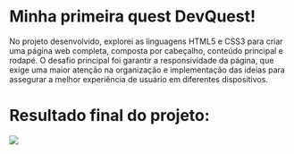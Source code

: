 # Minha primeira quest DevQuest!

No projeto desenvolvido, explorei as linguagens HTML5 e CSS3 para criar uma página web completa, composta por cabeçalho, conteúdo principal e rodapé. O desafio principal foi garantir a responsividade da página, que exige uma maior atenção na organização e implementação das ideias para assegurar a melhor experiência de usuário em diferentes dispositivos.

# Resultado final do projeto:
![](https://github.com/joao-paulo-souzaa/quest-html-css-avancado/blob/main/src/images/Anima%C3%A7%C3%A3o%20Projeto.gif)